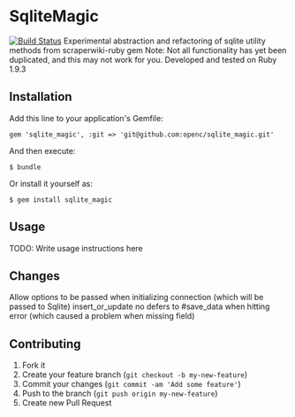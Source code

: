 # SqliteMagic
[![Build Status](https://travis-ci.org/openc/sqlite_magic.png)](https://travis-ci.org/openc/sqlite_magic)
Experimental abstraction and refactoring of sqlite utility methods from 
scraperwiki-ruby gem
Note: Not all functionality has yet been duplicated, and this may not work for
you. Developed and tested on Ruby 1.9.3

## Installation

Add this line to your application's Gemfile:

    gem 'sqlite_magic', :git => 'git@github.com:openc/sqlite_magic.git'

And then execute:

    $ bundle

Or install it yourself as:

    $ gem install sqlite_magic

## Usage

TODO: Write usage instructions here

## Changes
Allow options to be passed when initializing connection (which will be passed to Sqlite)
insert\_or\_update no defers to #save\_data when hitting error (which caused a problem when missing field)

## Contributing

1. Fork it
2. Create your feature branch (`git checkout -b my-new-feature`)
3. Commit your changes (`git commit -am 'Add some feature'`)
4. Push to the branch (`git push origin my-new-feature`)
5. Create new Pull Request
